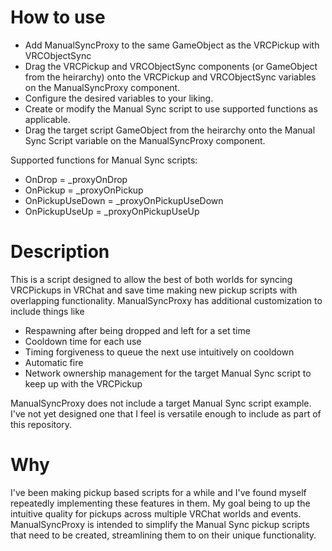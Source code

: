 # How to use
- Add ManualSyncProxy to the same GameObject as the VRCPickup with VRCObjectSync
- Drag the VRCPickup and VRCObjectSync components (or GameObject from the heirarchy) onto the VRCPickup and VRCObjectSync variables on the ManualSyncProxy component.
- Configure the desired variables to your liking.
- Create or modify the Manual Sync script to use supported functions as applicable.
- Drag the target script GameObject from the heirarchy onto the Manual Sync Script variable on the ManualSyncProxy component.

Supported functions for Manual Sync scripts:
- OnDrop = _proxyOnDrop
- OnPickup = _proxyOnPickup
- OnPickupUseDown = _proxyOnPickupUseDown
- OnPickupUseUp = _proxyOnPickupUseUp

# Description
This is a script designed to allow the best of both worlds for syncing VRCPickups in VRChat and save time making new pickup scripts with overlapping functionality. ManualSyncProxy has additional customization to include things like 
- Respawning after being dropped and left for a set time
- Cooldown time for each use
- Timing forgiveness to queue the next use intuitively on cooldown
- Automatic fire
- Network ownership management for the target Manual Sync script to keep up with the VRCPickup

ManualSyncProxy does not include a target Manual Sync script example. I've not yet designed one that I feel is versatile enough to include as part of this repository.

# Why
I've been making pickup based scripts for a while and I've found myself repeatedly implementing these features in them. My goal being to up the intuitive quality for pickups across multiple VRChat worlds and events. ManualSyncProxy is intended to simplify the Manual Sync pickup scripts that need to be created, streamlining them to on their unique functionality.
